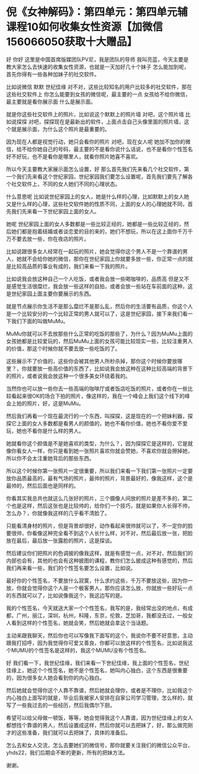 # 倪《女神解码》：第四单元：第四单元辅课程10如何收集女性资源【加微信156066050获取十大赠品】

好 你好 这里是中国首席版媒团队PV尼，我是团队的导师 我叫亮蓝，今天主要是教大家怎么去快速的收集女性资源，也就是一天加好几十个妹子 怎么能加到呢，首先你得有一些各种加妹子的社交软件。

比如说微信 默默 世纪佳缘 对不对，这些比较知名的用户比较多的社交软件，那在这些社交软件上 你怎么能要到女孩的微信呢，最主要的一点 女孩给不给你微信，最主要就是看你展示面 什么是展示面。

就是你这些社交软件上的照片，比如说这个默默上的照片墙 对吧，这个照片墙 比如说探探 对吧，探探现在是最新出的软件，上面点击自己头像里面的照片墙，这个就是展示面，为什么这个照片是最重要的。

因为现在人都是视觉行动，她只会看你的照片 对吧，现在女人呢 她加不加你的微信，给不给你她自己的号码，最主要的不是看你说什么话说，也不是看你个性签名好不好玩，也不是看你是哪里人，就看你照片她喜不喜欢。

所以今天主要教大家展示面怎么设置，好 那么首先我们先来看几个社交软件，第一个我们先来看这个世纪家园，世纪家园我们要怎么设置呢，首先我们要先了解各个社交软件上，不同的女人她们不同的心理状态。

什么意思呢 比如说世纪家园上的女人，她是什么样的心理，比如默默上的女人她又是什么样的心理，这些社交软件她的性质不同，上面的女人的心理她就不同，首先我们先来看一下世纪家园上面的女人。

她呢 世纪家园上面的女人多数都是一些比较正经的，她都是一些比较正经的，然后她们都是抱着结婚或者谈恋爱的目的来的，她们不想玩，所以在这上面你千万千万不要去放一些，你在夜店的照片。

比如说跟很多女人经常在一起玩的照片，她会觉得你这个男人不是一个靠谱的男人，她就不会给你她的微信，那你在世纪家园上你就要多放一些，你正常一点的就是比较高品质的事业有成的，我们来看一下我的照片。

比如说我会放这种自己一个人吃饭，或者我会放一些喝咖啡的，品质高 但是又不是感觉生活很糜烂，我会放一些这样的自拍，或者会放一些站在车前面的这种，这是世纪家园上面主要你要展示的东西。

就是节点展示你生活不是那么糜烂不是那么乱，然后你的生活要有品质，你这个人是一个比较安分的一个比较正常的男人就可以了，这是世纪家园，接下来我们看一下我们下面的叫做MuMu。

MuMu你就可以不去放那些什么正常的吃饭的那些了，为什么？因为MuMu上面的女孩她都是比较爱玩的，然后MuMu上面的女孩可能比较现实一些，比较注重男人的价值，那这个时候你就不要去放一些吃饭的了。

这些展示不了价值的，这些你会被其他男人所秒杀掉，那你这个时候你要放哪里？，你就要放一些高价值的东西了，比如说我会放这种在这种比较高端的背景下的照片，或者说我会放这种一个很多美女环绕着我的。

当然你也可以放一些你去一些高端的咖啡厅或者饭店吃饭的照片，或者你在一些比较看起来很OK的场合下拍的照片，像这样的，我在一个峰会上我们这个线下的峰会上拍的照片，好，这是MuMu。

然后我们再看一个现在最流行的一个东西，叫探探，这是现在的一个把妹利器，探探它上面的女人多数都是看男人的颜值的，她也不看你价值，她也不看你爱不爱玩，她也不看你是什么样的男人。

她就看你这个颜值是不是她喜欢的类型，为什么？，因为探探它是这样的，它是就像你看女人一样，你只是看到她一张照片喜欢你就会赞她，不喜欢你就会擦掉她，所以你不会太注重她背后的那些东西。

所以这个时候你第一张照片一定很重要，所以我们来看一下我们第一张照片一定要放你品质最高的，最有气场的照片，最帅的照片，背景最好的，像我这样，这个是最帅的，然后后面也是同样的。

你看其实我总共也就这么几张好的照片，三个摄像人间放的照片是差不多的，第二个也是这样，然后这张也是比较帅的，给你们一个技巧，就是如果你人长得不帅，怎么办？，你就像我这样的几乎看不清脸了。

只能看清身材的照片，但是背景却很好，动作看起来很帅就可以了，不一定你的脸要很帅，你看像这种完全看不到这个人长什么样，对不对，然后最后放一张，把脸放在最后，最后放一张露脸的照片，这是探谈。

然后建议你们把照片的色调披的像我这样，就是有感觉一点，对不对，然后我们的内部也会有，其他的也会有这种披图的课程，教你们怎么披成这种有感觉的，然后我们再来看一些，我们的个性签名要怎么设置，比如说。

最好你的个性签名，不要放什么寂寞，什么求约这些，千万不要放这些，因为你一放，你就会觉得你这个人是一个极客男人，那你应该怎么放，你就放一些好玩一点的东西就可以了，比如说像我这个，我这边写的是。

我的个性签名，今天就送大家一个个性签名，我写的是，我经常出没的地点，有成都，广州，丽江，深圳，杭州，科隆，东京，伦敦，芝加哥，我都没去过，一般女人看到这样的个性签名，她就会笑，然后她就会拿这个当话题。

主动来跟我聊天，然后你也可以写像我下面写的这个，我说你不要不好意思，主动跟我打招呼，因为我觉得你可爱又善良，你都可以放这样的个性签名，比如说我这个MUMU的个性签名是这样的，我这个MUMU没有个性签名。

好 我们看一下，我世纪佳缘，我们来看一下世纪佳缘，我上面的个性签名，世纪佳缘上，她这个个性签名，她不是个性签名，她叫内心独白，这个东西是很重要的，因为很多女人她会看到你的内心独白。

然后她就会觉得你这个人靠不靠谱，然后她就会理你，或者是不理你，比如我这个内心独白上面写的就是，毕业后我被家人安排在自家公司学习管理，怎么样的，就写了一些我过去的一些经历，然后我偶尔下厨。

希望可以给父母做一顿饭，等等，她会觉得我这个人靠谱，因为世纪佳缘上的女人都想找个靠谱的男人，然后设置成这样，然后你就可以去把妹了，好，那么做完刚才的这些准备，我们就可以去把妹了，具体的准备后。

怎么去和女人交流，怎么去要她们的微信号，那你就要关注我们的微信公众平台，yhds22，我们后期会不断的更新，所有的把妹方法。

谢谢。
